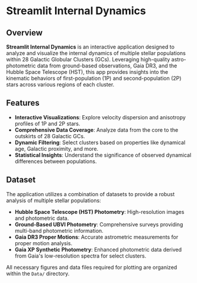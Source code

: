 # Streamlit Internal Dynamics

## Overview

**Streamlit Internal Dynamics** is an interactive application designed to analyze and visualize the internal dynamics of multiple stellar populations within 28 Galactic Globular Clusters (GCs). Leveraging high-quality astro-photometric data from ground-based observations, Gaia DR3, and the Hubble Space Telescope (HST), this app provides insights into the kinematic behaviors of first-population (1P) and second-population (2P) stars across various regions of each cluster.

## Features

- **Interactive Visualizations**: Explore velocity dispersion and anisotropy profiles of 1P and 2P stars.
- **Comprehensive Data Coverage**: Analyze data from the core to the outskirts of 28 Galactic GCs.
- **Dynamic Filtering**: Select clusters based on properties like dynamical age, Galactic proximity, and more.
- **Statistical Insights**: Understand the significance of observed dynamical differences between populations.

## Dataset

The application utilizes a combination of datasets to provide a robust analysis of multiple stellar populations:

- **Hubble Space Telescope (HST) Photometry**: High-resolution images and photometric data.
- **Ground-Based UBVI Photometry**: Comprehensive surveys providing multi-band photometric information.
- **Gaia DR3 Proper Motions**: Accurate astrometric measurements for proper motion analysis.
- **Gaia XP Synthetic Photometry**: Enhanced photometric data derived from Gaia's low-resolution spectra for select clusters.

All necessary figures and data files required for plotting are organized within the `Data/` directory.

